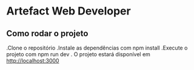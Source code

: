 # Artefact Web Developer

## Como rodar o projeto

.Clone o repositório
 .Instale as dependências com npm install
 .Execute o projeto com npm run dev
 .
 O projeto estará disponível em [http://localhost:3000](http://localhost:3000)


